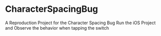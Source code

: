 # CharacterSpacingBug
A Reproduction Project for the Character Spacing Bug
Run the iOS Project and Observe the behavior when tapping the switch
